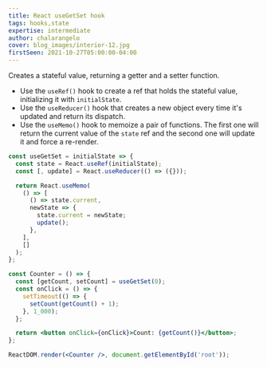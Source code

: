 ```yaml
---
title: React useGetSet hook
tags: hooks,state
expertise: intermediate
author: chalarangelo
cover: blog_images/interior-12.jpg
firstSeen: 2021-10-27T05:00:00-04:00
---
```


Creates a stateful value, returning a getter and a setter function.

- Use the `useRef()` hook to create a ref that holds the stateful value, initializing it with `initialState`.
- Use the `useReducer()` hook that creates a new object every time it's updated and return its dispatch.
- Use the `useMemo()` hook to memoize a pair of functions. The first one will return the current value of the `state` ref and the second one will update it and force a re-render.

```jsx
const useGetSet = initialState => {
  const state = React.useRef(initialState);
  const [, update] = React.useReducer(() => ({}));

  return React.useMemo(
    () => [
      () => state.current,
      newState => {
        state.current = newState;
        update();
      },
    ],
    []
  );
};
```

```jsx
const Counter = () => {
  const [getCount, setCount] = useGetSet(0);
  const onClick = () => {
    setTimeout(() => {
      setCount(getCount() + 1);
    }, 1_000);
  };

  return <button onClick={onClick}>Count: {getCount()}</button>;
};

ReactDOM.render(<Counter />, document.getElementById('root'));
```
